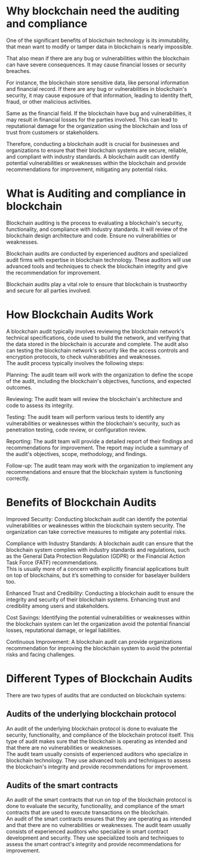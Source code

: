# Why blockchain need the auditing and compliance  
One of the significant benefits of blockchain technology is its immutability, that mean want to modify or tamper data in blockchain is nearly impossible.   

That also mean if there are any bug or vulnerabilities within the blockchain can have severe consequences. It may cause financial losses or security breaches.  

For instance, the blockchain store sensitive data, like personal information and financial record. If there are any bug or vulnerabilities in blockchain's security, it may cause exposure of that information, leading to identity theft, fraud, or other malicious activities.  

Same as the financial field. If the blockchain have bug and vulnerabilities,  it may result in financial losses for the parties involved. This can lead to reputational damage for the organization using the blockchain and loss of trust from customers or stakeholders.  

Therefore, conducting a blockchain audit is crucial for businesses and organizations to ensure that their blockchain systems are secure, reliable, and compliant with industry standards. A blockchain audit can identify potential vulnerabilities or weaknesses within the blockchain and provide recommendations for improvement, mitigating any potential risks.  


# What is Auditing and compliance in blockchain 
Blockchain auditing is the process to evaluating a blockchain's security, functionality, and compliance with industry standards. It will review of the blockchain design  architecture and code. Ensure no vulnerabilities or weaknesses.  

Blockchain audits are conducted by experienced auditors and specialized audit firms with expertise in blockchain technology. These auditors will use advanced tools and techniques to check the blockchain integrity and give the recommendation for improvement.   

Blockchain audits play a vital role to ensure that blockchain is trustworthy and secure for all parties involved.  

# How Blockchain Audits Work    
A blockchain audit typically involves reviewing the blockchain network's technical specifications, code used to build the network, and verifying that the data stored in the blockchain is accurate and complete. The audit also can testing the blockchain network's security like the access controls and encryption protocols, to check vulnerabilities and weaknesses.   
The audit process typically involves the following steps:  

Planning: The audit team will work with the organization to define the scope of the audit, including the blockchain's objectives, functions, and expected outcomes.  

Reviewing: The audit team will review the blockchain's architecture and code to assess its integrity.  

Testing: The audit team will perform various tests to identify any vulnerabilities or weaknesses within the blockchain's security, such as penetration testing, code review, or configuration review.  

Reporting: The audit team will provide a detailed report of their findings and recommendations for improvement. The report may include a summary of the audit's objectives, scope, methodology, and findings.  

Follow-up: The audit team may work with the organization to implement any recommendations and ensure that the blockchain system is functioning correctly.  

# Benefits of Blockchain Audits  
Improved Security: Conducting blockchain audit can identify the potential vulnerabilities or weaknesses within the blockchain system security. The organization can take corrective measures to mitigate any potential risks.  

Compliance with Industry Standards: A blockchain audit can ensure that the blockchain system complies with industry standards and regulations, such as the General Data Protection Regulation (GDPR) or the Financial Action Task Force (FATF) recommendations.   
This is usually more of a concern with explicitly financial applications built on top of blockchains, but it’s something to consider for baselayer builders too.  

Enhanced Trust and Credibility:  Conducting a blockchain audit to ensure the integrity and security of their blockchain systems. Enhancing trust and credibility among users and stakeholders.  

Cost Savings: Identifying the potential vulnerabilities or weaknesses within the blockchain system can let the organization avoid the potential financial losses, reputational damage, or legal liabilities.  

Continuous Improvement: A blockchain audit can provide organizations recommendation for improving the blockchain system to avoid the potential risks and facing challenges.  

# Different Types of Blockchain Audits  
There are two types of audits that are conducted on blockchain systems:   
## Audits of the underlying blockchain protocol   

An audit of the underlying blockchain protocol is done to evaluate the security, functionality, and compliance of the blockchain protocol itself. This type of audit makes sure that the blockchain is operating as intended and that there are no vulnerabilities or weaknesses.   
The audit team usually consists of experienced auditors who specialize in blockchain technology. They use advanced tools and techniques to assess the blockchain's integrity and provide recommendations for improvement.  

## Audits of the smart contracts   


An audit of the smart contracts that run on top of the blockchain protocol is done to evaluate the security, functionality, and compliance of the smart contracts that are used to execute transactions on the blockchain.   
An audit of the smart contracts ensures that they are operating as intended and that there are no vulnerabilities or weaknesses. The audit team usually consists of experienced auditors who specialize in smart contract development and security. They use specialized tools and techniques to assess the smart contract's integrity and provide recommendations for improvement.  














